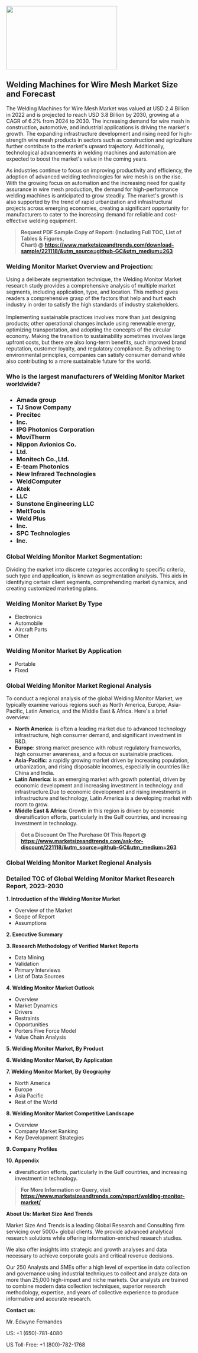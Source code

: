 <p><img class="alignnone size-medium wp-image-20088" src="https://ffe5etoiles.com/wp-content/uploads/2024/12/MST1-300x171.png" alt="" width="300" height="171" /></p><h2>Welding Machines for Wire Mesh Market Size and Forecast</h2><p>The Welding Machines for Wire Mesh Market was valued at USD 2.4 Billion in 2022 and is projected to reach USD 3.8 Billion by 2030, growing at a CAGR of 6.2% from 2024 to 2030. The increasing demand for wire mesh in construction, automotive, and industrial applications is driving the market's growth. The expanding infrastructure development and rising need for high-strength wire mesh products in sectors such as construction and agriculture further contribute to the market's upward trajectory. Additionally, technological advancements in welding machines and automation are expected to boost the market's value in the coming years.</p><p>As industries continue to focus on improving productivity and efficiency, the adoption of advanced welding technologies for wire mesh is on the rise. With the growing focus on automation and the increasing need for quality assurance in wire mesh production, the demand for high-performance welding machines is anticipated to grow steadily. The market's growth is also supported by the trend of rapid urbanization and infrastructural projects across emerging economies, creating a significant opportunity for manufacturers to cater to the increasing demand for reliable and cost-effective welding equipment.</p></p><blockquote id="" class=""><strong>Request PDF Sample Copy of Report: (Including Full TOC, List of Tables &amp; Figures, Chart)&nbsp;@&nbsp;<strong><a href="https://www.marketsizeandtrends.com/download-sample/221118/&utm_source=github-GC&utm_medium=263" target="_blank">https://www.marketsizeandtrends.com/download-sample/221118/&utm_source=github-GC&utm_medium=263</a></strong></strong></blockquote><h3 id="" class="">Welding Monitor Market&nbsp;Overview and Projection:</h3><p id="" class="">Using a deliberate segmentation technique, the Welding Monitor Market research study provides a comprehensive analysis of multiple market segments, including application, type, and location. This method gives readers a comprehensive grasp of the factors that help and hurt each industry in order to satisfy the high standards of industry stakeholders. <br /> <br />Implementing sustainable practices involves more than just designing products; other operational changes include using renewable energy, optimizing transportation, and adopting the concepts of the circular economy. Making the transition to sustainability sometimes involves large upfront costs, but there are also long-term benefits, such improved brand reputation, customer loyalty, and regulatory compliance. By adhering to environmental principles, companies can satisfy consumer demand while also contributing to a more sustainable future for the world.</p><h3 id="" class="">Who is the largest manufacturers of&nbsp;Welding Monitor Market worldwide?</h3><h3 class=""><p><ul><li>Amada group </li><li> TJ Snow Company </li><li> Precitec </li><li> Inc. </li><li> IPG Photonics Corporation </li><li> MoviTherm </li><li> Nippon Avionics Co. </li><li> Ltd. </li><li> Monitech Co.,Ltd. </li><li> E-team Photonics </li><li> New Infrared Technologies </li><li> WeldComputer </li><li> Atek </li><li> LLC </li><li> Sunstone Engineering LLC </li><li> MeltTools </li><li> Weld Plus </li><li> Inc. </li><li> SPC Technologies </li><li> Inc.</li></ul></p></h3><h3 id="" class="">Global&nbsp;Welding Monitor Market Segmentation:</h3><p id="" class="">Dividing the market into discrete categories according to specific criteria, such type and application, is known as segmentation analysis. This aids in identifying certain client segments, comprehending market dynamics, and creating customized marketing plans.</p><h3 id="" class="">Welding Monitor Market&nbsp;By Type</h3><p><p><ul><li>Electronics</li><li> Automobile</li><li> Aircraft Parts</li><li> Other</p></li></ul></p></p><h3 id="" class="">Welding Monitor Market&nbsp;By Application</h3><p class=""><p><ul><li>Portable</li><li> Fixed</li></ul></p></p><h3 id="" class="">Global Welding Monitor Market Regional Analysis</h3><p id="" class="">To conduct a regional analysis of the global Welding Monitor Market, we typically examine various regions such as North America, Europe, Asia-Pacific, Latin America, and the Middle East &amp; Africa. Here's a brief overview:</p><ul><li><strong>North America</strong>: is often a leading market due to advanced technology infrastructure, high consumer demand, and significant investment in R&amp;D.</li><li><strong>Europe</strong>: strong market presence with robust regulatory frameworks, high consumer awareness, and a focus on sustainable practices.</li><li><strong>Asia-Pacific</strong>: a rapidly growing market driven by increasing population, urbanization, and rising disposable incomes, especially in countries like China and India.</li><li><strong>Latin America</strong>: is an emerging market with growth potential, driven by economic development and increasing investment in technology and infrastructure.Due to economic development and rising investments in infrastructure and technology, Latin America is a developing market with room to grow.</li><li><strong>Middle East &amp; Africa</strong>: Growth in this region is driven by economic diversification efforts, particularly in the Gulf countries, and increasing investment in technology.</li></ul><blockquote id="" class=""><strong>Get a Discount On The Purchase Of This Report @ <strong><a href="https://www.marketsizeandtrends.com/ask-for-discount/221118/&utm_source=github-GC&utm_medium=263" target="_blank">https://www.marketsizeandtrends.com/ask-for-discount/221118/&utm_source=github-GC&utm_medium=263</a></strong></strong></blockquote><h3 id="" class="">Global Welding Monitor Market Regional Analysis</h3><h3 id="" class="">Detailed TOC of Global Welding Monitor Market Research Report, 2023-2030</h3><p id="" class=""><strong>1. Introduction of the Welding Monitor Market</strong></p><ul><li>Overview of the Market</li><li>Scope of Report</li><li>Assumptions</li></ul><p id="" class=""><strong>2. Executive Summary</strong></p><p id="" class=""><strong>3. Research Methodology of Verified Market Reports</strong></p><ul><li>Data Mining</li><li>Validation</li><li>Primary Interviews</li><li>List of Data Sources</li></ul><p id="" class=""><strong>4. Welding Monitor Market Outlook</strong></p><ul><li>Overview</li><li>Market Dynamics</li><li>Drivers</li><li>Restraints</li><li>Opportunities</li><li>Porters Five Force Model</li><li>Value Chain Analysis</li></ul><p id="" class=""><strong>5. Welding Monitor Market, By Product</strong></p><p id="" class=""><strong>6. Welding Monitor Market, By Application</strong></p><p id="" class=""><strong>7. Welding Monitor Market, By Geography</strong></p><ul><li>North America</li><li>Europe</li><li>Asia Pacific</li><li>Rest of the World</li></ul><p id="" class=""><strong>8. Welding Monitor Market Competitive Landscape</strong></p><ul><li>Overview</li><li>Company Market Ranking</li><li>Key Development Strategies</li></ul><p id="" class=""><strong>9. Company Profiles</strong></p><p id="" class=""><strong>10. Appendix</strong></p><ul><li>diversification efforts, particularly in the Gulf countries, and increasing investment in technology.</li></ul><blockquote id="" class=""><strong>For More Information or Query, visit <strong><strong><a href="https://www.marketsizeandtrends.com/report/welding-monitor-market/" target="_blank">https://www.marketsizeandtrends.com/report/welding-monitor-market/</a></strong></strong></strong></blockquote><p id="" class=""><strong>About Us: Market Size And Trends</strong></p><p id="" class="">Market Size And Trends is a leading Global Research and Consulting firm servicing over 5000+ global clients. We provide advanced analytical research solutions while offering information-enriched research studies.</p><p id="" class="">We also offer insights into strategic and growth analyses and data necessary to achieve corporate goals and critical revenue decisions.</p><p id="" class="">Our 250 Analysts and SMEs offer a high level of expertise in data collection and governance using industrial techniques to collect and analyze data on more than 25,000 high-impact and niche markets. Our analysts are trained to combine modern data collection techniques, superior research methodology, expertise, and years of collective experience to produce informative and accurate research.</p><p id="" class=""><strong>Contact us:</strong></p><p id="" class="">Mr. Edwyne Fernandes</p><p id="" class="">US: +1 (650)-781-4080</p><p id="" class="">US Toll-Free: +1 (800)-782-1768</p>
